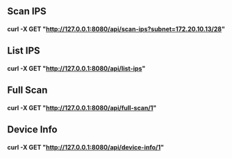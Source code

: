 ## Scan IPS

#### curl -X GET "http://127.0.0.1:8080/api/scan-ips?subnet=172.20.10.13/28"

## List IPS

#### curl -X GET "http://127.0.0.1:8080/api/list-ips"

## Full Scan

#### curl -X GET "http://127.0.0.1:8080/api/full-scan/1"

## Device Info

#### curl -X GET "http://127.0.0.1:8080/api/device-info/1"
